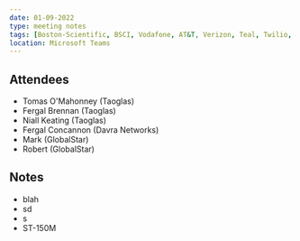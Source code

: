 ```yaml
---
date: 01-09-2022
type: meeting notes
tags: [Boston-Scientific, BSCI, Vodafone, AT&T, Verizon, Teal, Twilio, Kore, Kore-Wireless, eSIM, ]
location: Microsoft Teams
---
```


## Attendees
- Tomas O'Mahonney (Taoglas)
- Fergal Brennan (Taoglas)
- Niall Keating (Taoglas)
- Fergal Concannon (Davra Networks)
- Mark (GlobalStar)
- Robert (GlobalStar)

## Notes

- blah
- sd
- s
- ST-150M
